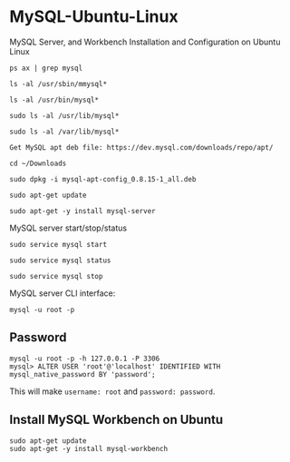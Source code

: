 # MySQL-Ubuntu-Linux

MySQL Server, and Workbench Installation and Configuration on Ubuntu Linux


```
ps ax | grep mysql

ls -al /usr/sbin/mmysql*

ls -al /usr/bin/mysql*

sudo ls -al /usr/lib/mysql*

sudo ls -al /var/lib/mysql*

```

```
Get MySQL apt deb file: https://dev.mysql.com/downloads/repo/apt/

cd ~/Downloads

sudo dpkg -i mysql-apt-config_0.8.15-1_all.deb 

sudo apt-get update

sudo apt-get -y install mysql-server
```

MySQL server start/stop/status

```
sudo service mysql start

sudo service mysql status

sudo service mysql stop
```

MySQL server CLI interface:

```
mysql -u root -p 
```

## Password

```
mysql -u root -p -h 127.0.0.1 -P 3306
mysql> ALTER USER 'root'@'localhost' IDENTIFIED WITH mysql_native_password BY 'password';

```

This will make `username: root` and `password: password`.


## Install MySQL Workbench on Ubuntu

```
sudo apt-get update
sudo apt-get -y install mysql-workbench
```


